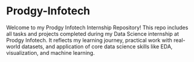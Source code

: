 # Prodgy-Infotech
Welcome to my Prodgy Infotech Internship Repository! This repo includes all tasks and projects completed during my Data Science internship at Prodgy Infotech. It reflects my learning journey, practical work with real-world datasets, and application of core data science skills like EDA, visualization, and machine learning.
